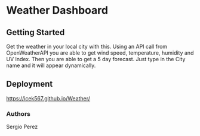 

# Weather Dashboard

## Getting Started
Get the weather in your local city with this. Using an API call from OpenWeatherAPI you are able to get wind speed, temperature, humidity and UV Index. Then you are able to get a 5 day forecast. Just type in the City name and it will appear dynamically.

## Deployment
https://icek567.github.io/Weather/
 
### Authors
Sergio Perez

